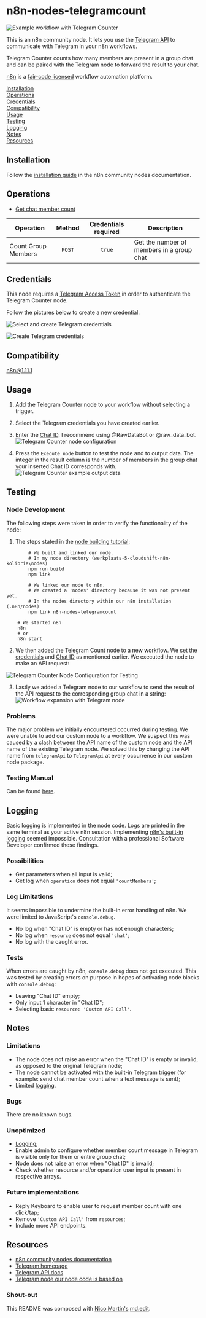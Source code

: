 # n8n-nodes-telegramcount

![Example workflow with Telegram Counter](assets/exampleworkflow.png)

This is an n8n community node. It lets you use the [Telegram API](https://core.telegram.org/api) to communicate with
Telegram in your n8n workflows.

Telegram Counter counts how many members are present in a group chat and can be paired with the Telegram node to forward
the result to your chat.

[n8n](https://n8n.io/) is a [fair-code licensed](https://docs.n8n.io/reference/license/) workflow automation platform.

[Installation](#installation)  
[Operations](#operations)  
[Credentials](#credentials)  
[Compatibility](#compatibility)  
[Usage](#usage)  
[Testing](#testing)  
[Logging](#logging)  
[Notes](#notes)  
[Resources](#resources)

## Installation

Follow the [installation guide](https://docs.n8n.io/integrations/community-nodes/installation/) in the n8n community
nodes documentation.

## Operations

* [Get chat member count](https://core.telegram.org/bots/api#getchatmembercount/)

| Operation           | Method | Credentials required | Description                               |  
|---------------------|:------:|:--------------------:|-------------------------------------------|  
| Count Group Members | `POST` |        `true`        | Get the number of members in a group chat |

## Credentials

This node requires a [Telegram Access Token](https://docs.n8n.io/integrations/builtin/credentials/telegram/) in order to
authenticate the Telegram Counter node.

Follow the pictures below to create a new credential.

![Select and create Telegram credentials](assets/telegramcredentials0.png)

![Create Telegram credentials](assets/telegramcredentials.png)

## Compatibility

n8n@1.11.1

## Usage

1. Add the Telegram Counter node to your workflow without selecting a trigger.

2. Select the Telegram credentials you have created earlier.

3. Enter the [Chat ID](https://docs.n8n.io/integrations/builtin/app-nodes/n8n-nodes-base.telegram/#get-the-chat-id). I
	 recommend using @RawDataBot or @raw\_data\_bot.  
	 ![Telegram Counter node configuration](assets/configuration.png)

4. Press the `Execute node` button to test the node and to output data. The integer in the result column is the number
	 of members in the group chat your inserted Chat ID corresponds with.  
	 ![Telegram Counter example output data](assets/outputdemo.png)

## Testing

### Node Development

The following steps were taken in order to verify the functionality of the node:

1. The steps stated in
	 the [node building tutorial](https://docs.n8n.io/integrations/creating-nodes/build/programmatic-style-node/#step-7-update-the-npm-package-details):

```    
		# We built and linked our node.
		# In my node directory (werkplaats-5-cloudshift-n8n-kolibrie\nodes)
		npm run build 
		npm link
```

```        
		# We linked our node to n8n.
		# We created a 'nodes' directory because it was not present yet.
		# In the nodes directory within our n8n installation (.n8n/nodes)
		npm link n8n-nodes-telegramcount
```        

```
    # We started n8n
    n8n
    # or
    n8n start
```

2. We then added the Telegram Count node to a new workflow. We set the [credentials](#credentials) and [Chat ID](#usage)
	 as mentioned earlier. We executed the node to make an API request:
    
![Telegram Counter Node Configuration for Testing](assets/testing_node.png)

3. Lastly we added a Telegram node to our workflow to send the result of the API request to the corresponding group chat
	 in a string: ![Workflow expansion with Telegram node](assets/testing_telegram_message.png)

### Problems

The major problem we initially encountered occurred during testing. We were unable to add our custom node to a workflow.
We suspect this was caused by a clash between the API name of the custom node and the API name of the existing Telegram
node. We solved this by changing the API name from `telegramApi` to `TelegramApi` at every occurrence in our custom node
package.

### Testing Manual

Can be found [here](TESTINGMANUAL.md).

## Logging

Basic logging is implemented in the node code. Logs are printed in the same terminal as your active n8n session.
Implementing [n8n's built-in logging](https://docs.n8n.io/hosting/logging-monitoring/logging/#logging-in-n8n) seemed
impossible. Consultation with a professional Software Developer confirmed these findings.

### Possibilities

* Get parameters when all input is valid;
* Get log when `operation` does not equal `'countMembers'`;

### Log Limitations

It seems impossible to undermine the built-in error handling of n8n. We were limited to JavaScript's `console.debug`.

* No log when "Chat ID" is empty or has not enough characters;
* No log when `resource` does not equal `'chat'`;
* No log with the caught error.

### Tests

When errors are caught by n8n, `console.debug` does not get executed. This was tested by creating errors on purpose in
hopes of activating code blocks with `console.debug`:

* Leaving "Chat ID" empty;
* Only input 1 character in "Chat ID";
* Selecting basic `resource: 'Custom API Call'`.

## Notes

### Limitations

* The node does not raise an error when the "Chat ID" is empty or invalid, as opposed to the original Telegram node;
* The node cannot be activated with the built-in Telegram trigger (for example: send chat member count when a text
	message is sent);
* Limited [logging](#log-limitations).

### Bugs

There are no known bugs.

### Unoptimized

* [Logging](#log-limitations);
* Enable admin to configure whether member count message in Telegram is visible only for them or entire group chat;
* Node does not raise an error when "Chat ID" is invalid;
* Check whether resource and/or operation user input is present in respective arrays.

### Future implementations

* Reply Keyboard to enable user to request member count with one click/tap;
* Remove `'Custom API Call'` from `resources`;
* Include more API endpoints.

## Resources

* [n8n community nodes documentation](https://docs.n8n.io/integrations/community-nodes/)
* [Telegram homepage](https://telegram.org/)
* [Telegram API docs](https://core.telegram.org/api/)
* [Telegram node our node code is based on](https://github.com/n8n-io/n8n/tree/master/packages/nodes-base/nodes/Telegram)

### Shout-out

This README was composed
with [Nico Martin's](https://github.com/nico-martin/markdown-editor/) [md.edit](https://md.nico.dev/).
